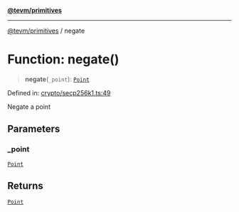 [**@tevm/primitives**](../README.md)

***

[@tevm/primitives](../globals.md) / negate

# Function: negate()

> **negate**(`_point`): [`Point`](../interfaces/Point.md)

Defined in: [crypto/secp256k1.ts:49](https://github.com/evmts/primitives/blob/main/src/crypto/secp256k1.ts#L49)

Negate a point

## Parameters

### \_point

[`Point`](../interfaces/Point.md)

## Returns

[`Point`](../interfaces/Point.md)
